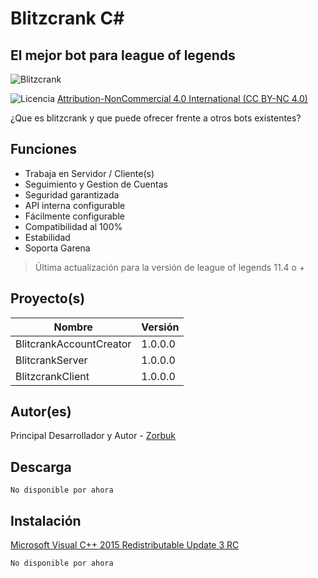 # Blitzcrank C#
## El mejor bot para league of legends

![Blitzcrank](https://pbs.twimg.com/media/EjnQvhVVkAAyTam.jpg)

![Licencia](https://licensebuttons.net/l/by-nc/3.0/88x31.png)
[Attribution-NonCommercial 4.0 International (CC BY-NC 4.0)](https://creativecommons.org/licenses/by-nc/4.0/)

¿Que es blitzcrank y que puede ofrecer frente a otros bots existentes?

## Funciones

- Trabaja en Servidor / Cliente(s)
- Seguimiento y Gestion de Cuentas
- Seguridad garantizada
- API interna configurable
- Fácilmente configurable
- Compatibilidad al 100%
- Estabilidad
- Soporta Garena

> Última actualización para la versión de league of legends 11.4 o +

## Proyecto(s)

| Nombre | Versión |
| ------ | ------ |
| BlitcrankAccountCreator | 1.0.0.0 |
| BlitcrankServer | 1.0.0.0 |
| BlitzcrankClient | 1.0.0.0 |

## Autor(es)
Principal Desarrollador y Autor - [Zorbuk](https://github.com/zorbuk)

## Descarga

```ssh
No disponible por ahora
```

## Instalación
[Microsoft Visual C++ 2015 Redistributable Update 3 RC](https://www.microsoft.com/es-es/download/details.aspx?id=52685)
```sh
No disponible por ahora
```
